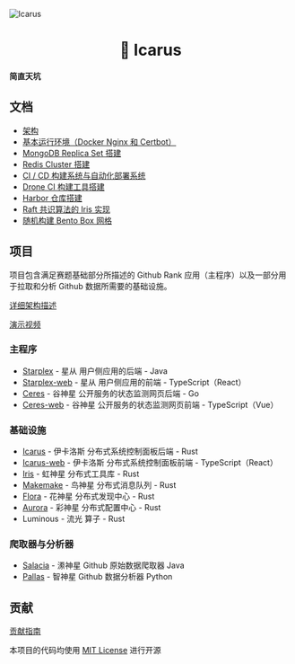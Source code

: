 ![Icarus](https://ice.frostsky.com/2024/10/25/71cadee62ff279e70272ad13431e9cce.png)

<h1 align="center">🌟 Icarus</h1>

**简直天坑**

## 文档

- [架构](/docs/architecture.md)
- [基本运行环境（Docker Nginx 和 Certbot）](./docs/base.md)
- [MongoDB Replica Set 搭建](./docs/mongodb-replica-set.md)
- [Redis Cluster 搭建](./docs/redis-cluster.md)
- [CI / CD 构建系统与自动化部署系统](./docs/ci-cd.md)
- [Drone CI 构建工具搭建](./docs/drone-ci.md)
- [Harbor 仓库搭建](./docs/harbor.md)
- [Raft 共识算法的 Iris 实现](./docs/iris-raft.md)
- [随机构建 Bento Box 网格](./docs/build-a-random-bento-box-grip.md)

## 项目

项目包含满足赛题基础部分所描述的 Github Rank 应用（主程序）以及一部分用于拉取和分析 Github 数据所需要的基础设施。

[详细架构描述](./docs/architecture.md)

[演示视频](https://icaruspw.dev/demo.mp4)

### 主程序
- [Starplex](./starplex) - 星从 用户侧应用的后端 - Java
- [Starplex-web](./starplex-web) - 星从 用户侧应用的前端 - TypeScript（React）
- [Ceres](./ceres) - 谷神星 公开服务的状态监测网页后端 - Go
- [Ceres-web](./ceres-web) - 谷神星 公开服务的状态监测网页前端 - TypeScript（Vue）

### 基础设施
- [Icarus](./icarus) - 伊卡洛斯 分布式系统控制面板后端 - Rust
- [Icarus-web](./icarus-web) - 伊卡洛斯 分布式系统控制面板前端 - TypeScript（React）
- [Iris](./iris) - 虹神星 分布式工具库 - Rust
- [Makemake](./makemake) - 鸟神星 分布式消息队列 - Rust
- [Flora](./flora) - 花神星 分布式发现中心 - Rust
- [Aurora](./aurora) - 彩神星 分布式配置中心 - Rust
- Luminous - 流光 算子 - Rust

### 爬取器与分析器

- [Salacia](./salacia) - 潫神星 Github 原始数据爬取器 Java
- [Pallas](./pallas) - 智神星 Github 数据分析器 Python

## 贡献

[贡献指南](./CONTRIBUTING.md)

本项目的代码均使用 [MIT License](https://github.com/hanbings/icarus/blob/main/LICENSE) 进行开源
